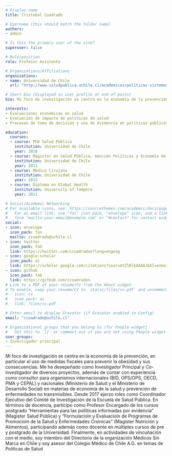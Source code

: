 ```yaml
---
# Display name
title: Cristobal Cuadrado

# Username (this should match the folder name)
authors:
- admin

# Is this the primary user of the site?
superuser: false

# Role/position
role: Profesor Asistente

# Organizations/Affiliations
organizations:
- name: Universidad de Chile
  url: "http://www.saludpublica.uchile.cl/academicos/politicas-sistemas-y-gestion-de-salud/102917/cristobal-cuadrado-nahum"

# Short bio (displayed in user profile at end of posts)
bio: Mi foco de investigación se centra en la economía de la prevención, en particular el uso de medidas fiscales para prevenir la obesidad y sus consecuencias. Me he desepeñado como Investigador Principal y Co-investigador de diversos proyectos, además de contar con experiencia como consultor para organismos internacionales (BID, OPS/OPS, OECD, PMA y CEPAL) y nacionales (Ministerio de Salud y el Ministerio de Desarrollo Social) en materias de economía de la salud y prevención de enfermedades no transmisibles. Desde 2017 ejerzo roles como Coordinador Ejecutivo del Comité de Investigación de la Escuela de Salud Pública. En términos de docencia, participo como Profesor Encargado de los cursos postgrado “Herramientas para las poliìticas informadas por evidencia” (Magister Salud Pública) y “Formulacioìn y Evaluacioìn de Programas de Promocioìn de la Salud y Enfermedades Croìnicas” (Magister Nutrición y Alimentos), participando además como docente en múltiples cursos de pre y postgrado de la Universidad. Finalmente, en actividades de vincuñación con el medio, soy miembro del Directorio de la organización Médicos Sin Marca en Chile y soy asesor del Colegio Médico de Chile A.G. en temas de Politicas de Salud

interests:
- Evaluaciones económicas en salud
- Evaluación de impacto de políticas de salud
- Procesos de toma de decisión y uso de evidencia en políticas públicas

education:
  courses:
  - course: PhD Salud Pública
    institution: Universidad de Chile
    year: 2018
  - course: Magíster en Salud Pública, mención Políticas y Economía de la Salud
    institution: Universidad de Chile
    year: 2013
  - course: Médico Cirujano
    institution: Universidad de Chile
    year: 2012
  - course: Diploma on Global Health
    institution: University of Tampere
    year: 2011

# Social/Academic Networking
# For available icons, see: https://sourcethemes.com/academic/docs/page-builder/#icons
#   For an email link, use "fas" icon pack, "envelope" icon, and a link in the
#   form "mailto:your-email@example.com" or "#contact" for contact widget.
social:
- icon: envelope
  icon_pack: fas
  mailto: ccuadrado@uchile.cl
- icon: twitter
  icon_pack: fab
  link: https://twitter.com/ccuadradon?lang=engoog
- icon: google-scholar
  icon_pack: ai
  link: https://scholar.google.com/citations?user=mtZlBlkAAAAJ&hl=en&oi=ao
- icon: github
  icon_pack: fab
  link: https://github.com/ccuadradon
# Link to a PDF of your resume/CV from the About widget.
# To enable, copy your resume/CV to `static/files/cv.pdf` and uncomment the lines below.
# - icon: cv
#   icon_pack: ai
#   link: files/cv.pdf

# Enter email to display Gravatar (if Gravatar enabled in Config)
email: "ccuadrado@uchile.cl"

# Organizational groups that you belong to (for People widget)
#   Set this to `[]` or comment out if you are not using People widget.
user_groups:
- Investigador principal
---
```


Mi foco de investigación se centra en la economía de la prevención, en particular el uso de medidas fiscales para prevenir la obesidad y sus consecuencias. Me he desepeñado como Investigador Principal y Co-investigador de diversos proyectos, además de contar con experiencia como consultor para organismos internacionales (BID, OPS/OPS, OECD, PMA y CEPAL) y nacionales (Ministerio de Salud y el Ministerio de Desarrollo Social) en materias de economía de la salud y prevención de enfermedades no transmisibles. Desde 2017 ejerzo roles como Coordinador Ejecutivo del Comité de Investigación de la Escuela de Salud Pública. En términos de docencia, participo como Profesor Encargado de los cursos postgrado “Herramientas para las poliìticas informadas por evidencia” (Magister Salud Pública) y “Formulacioìn y Evaluacioìn de Programas de Promocioìn de la Salud y Enfermedades Croìnicas” (Magister Nutrición y Alimentos), participando además como docente en múltiples cursos de pre y postgrado de la Universidad. Finalmente, en actividades de vincuñación con el medio, soy miembro del Directorio de la organización Médicos Sin Marca en Chile y soy asesor del Colegio Médico de Chile A.G. en temas de Politicas de Salud
